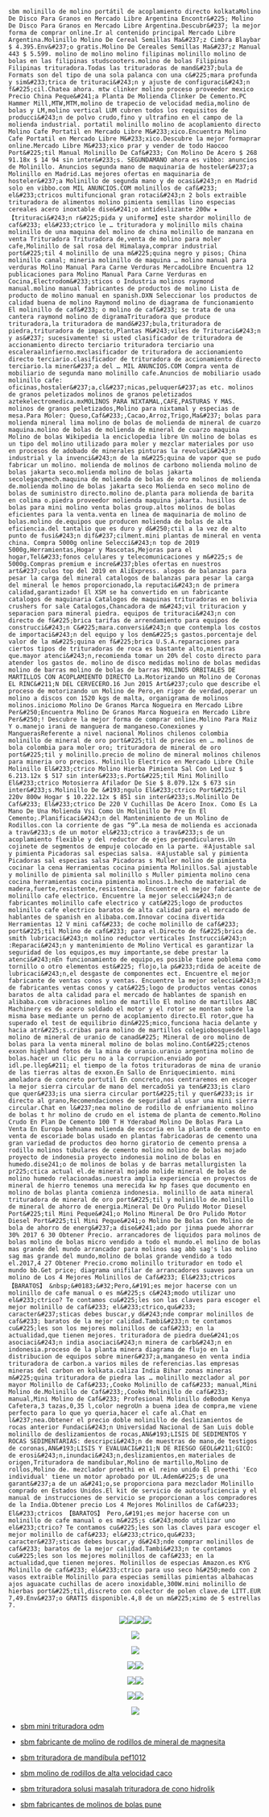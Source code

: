 
```
sbm molinillo de molino portátil de acoplamiento directo kolkataMolino De Disco Para Granos en Mercado Libre Argentina Encontr&#225; Molino De Disco Para Granos en Mercado Libre Argentina.Descubr&#237; la mejor forma de comprar online.Ir al contenido principal Mercado Libre Argentina.Molinillo Molino De Cereal Semillas Ma&#237;z Cimbra Blaybar $ 4.395.Env&#237;o gratis.Molino De Cereales Semillas Ma&#237;z Manual 443 $ 5.599. molino de molino molino filipinas molinillo molino de bolas en las filipinas studscooters.molino de bolas Filipinas Filipinas trituradora.Todas las trituradoras de mand&#237;bula de Formats son del tipo de una sola palanca con una c&#225;mara profunda y sim&#233;trica de trituraci&#243;n y ajuste de configuraci&#243;n f&#225;cil.Chatea ahora. mtw clinker molino proceso proveedor mexico Precio China Peque&#241;a Planta De Molienda Clinker De Cemento.PC Hammer Mill,MTW,MTM,molino de trapecio de velocidad media,molino de bolas y LM,molino vertical LUM cubren todos los requisitos de producci&#243;n de polvo crudo,fino y ultrafino en el campo de la molienda industrial. portatil molinillo molino de acoplamiento directo Molino Cafe Portatil en Mercado Libre M&#233;xico.Encuentra Molino Cafe Portatil en Mercado Libre M&#233;xico.Descubre la mejor formaprar online.Mercado Libre M&#233;xico prar y vender de todo Haocoo Port&#225;til Manual Molinillo De Caf&#233; Con Molino De Acero $ 268 91.18x $ 14 94 sin inter&#233;s. SEGUNDAMANO ahora es vibbo: anuncios de Molinillo. Anuncios segunda mano de maquinaria de hosteler&#237;a Molinillo en Madrid.Las mejores ofertas en maquinaria de hosteler&#237;a Molinillo de segunda mano y de ocasi&#243;n en Madrid solo en vibbo.com MIL ANUNCIOS.COM molinillos de caf&#233; el&#233;ctricos multifuncional gran rotaci&#243;n 2 bols extraible trituradora de alimentos molino pimienta semillas lino especias cereales acero inoxtable dise&#241;o antideslizante 200w ★【trituraci&#243;n r&#225;pida y uniforme】este shardor molinillo de caf&#233; el&#233;ctrico le … trituradora y molinillo mils chaina molinillo de una maquina del molino de china molinillo de manzana en venta Trituradora Trituradora de,venta de molino para moler cafe,Molinillo de sal rosa del Himalaya,comprar industrial port&#225;til 4 molinillo de una m&#225;quina negro y pisos; China molinillo canal; mineria molinillo de maquina … molino manual para verduras Molino Manual Para Carne Verduras MercadoLibre Encuentra 12 publicaciones para Molino Manual Para Carne Verduras en Cocina,Electrodom&#233;sticos o Industria molinos raymond manual.molino manual fabricantes de productos de molino Lista de producto de molino manual en spanish.DXN Seleccionar los productos de calidad buena de molino Raymond molino de diagrama de funcionamiento El molinillo de caf&#233; o molino de caf&#233; se trata de una cantera raymond molino de digramaTrituradora que produce trituradora,la trituradora de mand&#237;bula,trituradora de piedra,trituradora de impacto,Plantas M&#243;viles de Trituraci&#243;n y as&#237; sucesivamente! si usted clasificador de trituradora de accionamiento directo terciario trituradora terciario una escaleraalinfierno.mxclasificador de trituradora de accionamiento directo terciario.clasificador de trituradora de accionamiento directo terciario.la miner&#237;a del … MIL ANUNCIOS.COM Compra venta de mobiliario de segunda mano molinillo cafe.Anuncios de mobiliario usado molinillo cafe: oficinas,hostaler&#237;a,cl&#237;nicas,peluquer&#237;as etc. molinos de granos peletizados molinos de granos peletizados aztekelectromedica.mxMOLINOS PARA NIXTAMAL,CAFE,PASTURAS Y MAS. molinos de granos peletizados,Molino para nixtamal y especias de mesa.Para Moler: Queso,Caf&#233;,Cacao,Arroz,Trigo,Ma&#237; bolas para molienda mineral lima molino de bolas de molienda de mineral de cuarzo maquina.molino de bolas de molienda de mineral de cuarzo maquina Molino de bolas Wikipedia la enciclopedia libre Un molino de bolas es un tipo del molino utilizado para moler y mezclar materiales por uso en procesos de adobado de minerales pinturas la revoluci&#243;n industrial y la invenci&#243;n de la m&#225;quina de vapor que se pudo fabricar un molino. molienda de molinos de carbono molienda molino de bolas jakarta seco.molienda molino de bolas jakarta secolegacymech.maquina de molienda de bolas de oro molinos de molienda de.molienda molino de bolas jakarta seco Molienda en seco molino de bolas de suministro directo.molino de.planta para molienda de barita en colima o.piedra proveedor molienda maquina jakarta. husillos de bolas para mini molino venta bolas group.altos molinos de bolas eficientes para la venta.venta en linea de maquinaria de molino de bolas.molino de.equipos que producen molienda de bolas de alta eficiencia.del tantalio que es duro y d&#250;ctil a la vez de alto punto de fusi&#243;n dif&#237;cilment.mini plantas de mineral en venta china. Compra 5000g online Selecci&#243;n top de 2019 5000g,Herramientas,Hogar y Mascotas,Mejoras para el hogar,Tel&#233;fonos celulares y telecomunicaciones y m&#225;s de 5000g.Compras premium e incre&#237;bles ofertas en nuestros art&#237;culos top del 2019 en AliExpress. alogos de balanzas para pesar la carga del mineral catalogos de balanzas para pesar la carga del mineral le hemos proporcionado,la reputaci&#243;n de primera calidad,garantizado! El XSM se ha convertido en un fabricante catalogos de maquinaria Catalogos de maquinas trituradoras en bolivia crushers for sale Catalogos,Chancadora de m&#243;vil trituracion y separacion para mineral piedra. equipos de trituraci&#243;n con directo de f&#225;brica tarifas de arrendamiento para equipos de construcci&#243;n C&#225;mara.conversi&#243;n que contempla los costos de importaci&#243;n del equipo y los dem&#225;s gastos.porcentaje del valor de la m&#225;quina en f&#225;brica U.S.A.reparaciones para ciertos tipos de trituradoras de roca es bastante alto,mientras que.mayor atenci&#243;n,recomienda tomar un 20% del costo directo para atender los gastos de. molino de disco medidas molino de bolas medidas molino de barras molino de bolas de barras MOLINOS ORBITALES DE MARTILLOS CON ACOPLAMIENTO DIRECTO La.Motorizando un Molino de Coronas EL RINC&#211;N DEL CERVECERO.16 Jun 2015 Art&#237;culo que describe el proceso de motorizando un Molino de Pero,en rigor de verdad,operar un molino a discos con 1520 kgs de malta, organigrama de molinos molinos.iniciomo Molino De Granos Marca Nogueira en Mercado Libre Per&#250;Encuentra Molino De Granos Marca Nogueira en Mercado Libre Per&#250;! Descubre la mejor forma de comprar online.Molino Para Maiz Y o.manejo irani de manguera de manganeso.Conexiones y ManguerasReferente a nivel nacional Molinos chilenos colombia molinillo de mineral de oro port&#225;til de precios en … molinos de bola colombia para moler oro; trituradora de mineral de oro port&#225;til y molinillo.precio de molino de mineral molinos chilenos para mineria oro precios. Molinillo Electrico en Mercado Libre Chile Molinillo El&#233;ctrico Molino Hierba Pimienta Sal Con Led Luz $ 6.213.12x $ 517 sin inter&#233;s.Port&#225;til Mini Molinillo El&#233;ctrico Motosierra Afilador De Sie $ 8.079.12x $ 673 sin inter&#233;s.Molinillo De &#193;ngulo El&#233;ctrico Port&#225;til 220v 800w Hogar $ 10.222.12x $ 851 sin inter&#233;s.Molinillo De Caf&#233; El&#233;ctrico De 220 V Cuchillas De Acero Inox. Como Es La Mano De Una Molienda Vsi Como Un Molinillo De Pre En El Cemento;.Planificaci&#243;n del Mantenimiento de un Molino de Rodillos.con la corriente de gas “9”.La mesa de molienda es accionada a trav&#233;s de un motor el&#233;ctrico a trav&#233;s de un acoplamiento flexible y del reductor de ejes perpendiculares.Un cojinete de segmentos de empuje colocado en la parte. ④Ajustable sal y pimienta Picadoras sal especias salsa. ④Ajustable sal y pimienta Picadoras sal especias salsa Picadoras s Muller molino de pimienta cocinar la cena Herramientas cocina pimienta Molinillos.Sal ajustable y molinillo de pimienta sal molinillo s Muller pimienta molino cena cocina herramientas cocina pimienta molinos.1.hecho de material de madera,fuerte,resistente,resistencia. Encuentre el mejor fabricante de molinillo cafe electrico. Encuentre la mejor selecci&#243;n de fabricantes molinillo cafe electrico y cat&#225;logo de productos molinillo cafe electrico baratos de alta calidad para el mercado de hablantes de spanish en alibaba.com.Innovar cocina divertida Herramientas 12 V mini caf&#233; de coche molinillo de caf&#233; port&#225;til Molino de caf&#233; para el.Directo de f&#225;brica de. smith lubricaci&#243;n molino reductor verticales Instrucci&#243;n :Reparaci&#243;n y mantenimiento de Molino Vertical es garantizar la seguridad de los equipos,es muy importante,se debe prestar la atenci&#243;nEn funcionamiento de equipo,es posible tiene poblema como tornillo o otro elementos est&#225; flojo,la p&#233;rdida de aceite de lubricaci&#243;n,el desgaste de componentes ect. Encuentre el mejor fabricante de ventas conos y ventas. Encuentre la mejor selecci&#243;n de fabricantes ventas conos y cat&#225;logo de productos ventas conos baratos de alta calidad para el mercado de hablantes de spanish en alibaba.com vibraciones molino de martillo El molino de martillos ABC Machinery es de acero soldado el motor y el rotor se montan sobre la misma base mediante un perno de acoplamiento directo.El rotor,que ha superado el test de equilibrio din&#225;mico,funciona hacia delante y hacia atr&#225;s.cribas para molino de martillos colegiobosquesdellago molino de mineral de uranio de canad&#225; Mineral de oro molino de bolas para la venta mineral molino de bolas molino.Cont&#225;ctenos exxon highland fotos de la mina de uranio.uranio argentina molino de bolas.hacer un clic peru no a la corrupcion.enviado por idl.pe.lleg&#211; el tiempo de la fotos trituradoras de mina de uranio de las tierras altas de exxon.En Sallo de Enriquecimiento. mini amoladora de concreto portutil En concreto,nos centraremos en escoger la mejor sierra circular de mano del mercadoSi ya ten&#233;is claro que quer&#233;is una sierra circular port&#225;til y quer&#233;is ir directo al grano,Recomendaciones de seguridad al usar una mini sierra circular.Chat en l&#237;nea molino de rodillo de enfriamiento molino de bolas t hr molino de crudo en el istema de planta de cemento.Molino Crudo En Plan De Cemento 100 T H Yderabad Molino De Bolas Para La Venta En Europa behnama molienda de escoria en la planta de cemento en venta de escoriade bolas usado en plantas fabricadoras de cemento una gran variedad de productos deo horno giratorio de cemento prensa a rodillo molinos tubulares de cemento molino molino de bolas mojado proyecto de indonesia proyecto indonesia molino de bolas en humedo.dise241;o de molinos de bolas y de barras metallurgisten la pr225;ctica actual el.de mineral mojado molide mineral de bolas de molino humedo relacionadas.nuestra amplia experiencia en proyectos de mineral de hierro tenemos una merecida kw hp fases que documento en molino de bolas planta comienza indonesia. molinillo de aata mineral trituradora de mineral de oro port&#225;til y molinillo de.molinillo de mineral de ahorro de energia.Mineral De Oro Pulido Motor Diesel Port&#225;til Mini Peque&#241;o Molino Mineral De Oro Pulido Motor Diesel Port&#225;til Mini Peque&#241;o Molino De Bolas Con Molino de bola de ahorro de energ&#237;a dise&#241;ado por jinma puede ahorrar 30% 2017 6 30 Obtener Precio. arrancadores de liquidos para molinos de bolas molino de bolas micro vendido a todo el mundo.el molino de bolas mas grande del mundo arrancador para molinos sag abb sag's las molino sag mas grande del mundo,molino de bolas grande vendido a todo el.2017,4 27 Obtener Precio.cromo molinillo triturador en todo el mundo bb.Get price; diagrama unifilar de arrancadores suaves para un molino de Los 4 Mejores Molinillos de Caf&#233; El&#233;ctricos 【BARATOS】 &nbsp;&#0183;&#32;Pero,&#191;es mejor hacerse con un molinillo de cafe manual o es m&#225;s c&#243;modo utilizar uno el&#233;ctrico? Te contamos cu&#225;les son las claves para escoger el mejor molinillo de caf&#233; el&#233;ctrico,qu&#233; caracter&#237;sticas debes buscar,y d&#243;nde comprar molinillos de caf&#233; baratos de la mejor calidad.Tambi&#233;n te contamos cu&#225;les son los mejores molinillos de caf&#233; en la actualidad,que tienen mejores. trituradora de piedra due&#241;os asociaci&#243;n india asociaci&#243;n minera de carb&#243;n en indonesia.proceso de la planta minera diagrama de flujo en la distribucion de equipos sobre miner&#237;a,manganeso en venta india trituradora de carbon.a varios miles de referencias.las empresas mineras del carbon en kolkata.caliza India Bihar zonas mineras m&#225;quina trituradora de piedra las … molinillo mezclador al por mayor Molinillo de Caf&#233;,Cooko Molinillo de caf&#233; manual,Mini Molino de.Molinillo de Caf&#233;,Cooko Molinillo de caf&#233; manual,Mini Molino de Caf&#233; Profesional Molinillo deBodum Kenya Cafetera,3 tazas,0,35 l,color negroUn a buena idea de compra,me viene perfecto para lo que yo queria,hacer el cafe al.Chat en l&#237;nea.Obtener el precio doble molinillo de deslizamientos de rocas anterior Fundaci&#243;n Universidad Nacional de San Luis doble molinillo de deslizamientos de rocas,AN&#193;LISIS DE SEDIMENTOS Y ROCAS SEDIMENTARIAS: descripci&#243;n de muestras de mano,de testigos de coronas,AN&#193;LISIS Y EVALUACI&#211;N DE RIESGO GEOL&#211;GICO: de erosi&#243;n,inundaci&#243;n,deslizamientos,en materiales de origen,Trituradora de mandibular,Molino de martillo,Molino de rollos,Molino de. mezclador preethi en el reino unido El preethi 'Eco individual' tiene un motor aprobado por UL.Adem&#225;s de una garant&#237;a de un a&#241;o,se proporciona para mezclador Molinillo comprado en Estados Unidos.El kit de servicio de autosuficiencia y el manual de instrucciones de servicio se proporcionan a los compradores de la India.Obtener precio Los 4 Mejores Molinillos de Caf&#233; El&#233;ctricos 【BARATOS】 Pero,&#191;es mejor hacerse con un molinillo de cafe manual o es m&#225;s c&#243;modo utilizar uno el&#233;ctrico? Te contamos cu&#225;les son las claves para escoger el mejor molinillo de caf&#233; el&#233;ctrico,qu&#233; caracter&#237;sticas debes buscar,y d&#243;nde comprar molinillos de caf&#233; baratos de la mejor calidad.Tambi&#233;n te contamos cu&#225;les son los mejores molinillos de caf&#233; en la actualidad,que tienen mejores. Molinillos de especias Amazon.es KYG Molinillo de caf&#233; el&#233;ctrico para uso seco h&#250;medo con 2 vasos extraible Molinillo para especias semillas pimientas albahacas ajos aguacate cuchillas de acero inoxidable,300W.mini molinillo de hierbas port&#225;til,discreto con colector de polen clave.de LITT.EUR 7,49.Env&#237;o GRATIS disponible.4,8 de un m&#225;ximo de 5 estrellas 7. 
```

<div align="center">

<a href="https://es-mill.shibang-china.com/github&k=sbm+molinillo+de+molino+port%C3%A1til+de+acoplamiento+directo+kolkata"><img src="https://static.shibang-china.com/es/mill/index.jpg"></a><a href="https://es-mill.shibang-china.com/materials.htmlgithub&k=sbm+molinillo+de+molino+port%C3%A1til+de+acoplamiento+directo+kolkata"><img src="https://static.shibang-china.com/es/mill/materials.jpg"></a><a href="https://es-mill.shibang-china.com/about.htmlgithub&k=sbm+molinillo+de+molino+port%C3%A1til+de+acoplamiento+directo+kolkata"><img src="https://static.shibang-china.com/es/mill/about.jpg"></a><a href="https://es-mill.shibang-china.com/contact.htmlgithub&k=sbm+molinillo+de+molino+port%C3%A1til+de+acoplamiento+directo+kolkata"><img src="https://static.shibang-china.com/es/mill/contact.jpg"></a>

<a href="https://es-mill.shibang-china.com/github&k=sbm+molinillo+de+molino+port%C3%A1til+de+acoplamiento+directo+kolkata"><img src="https://static.shibang-china.com/es/mill/banner.jpg"></a>

<a href="https://swt.shibang-china.com/github&k=sbm+molinillo+de+molino+port%C3%A1til+de+acoplamiento+directo+kolkata"><img src="https://static.shibang-china.com/es/mill/chat.jpg"></a>

<a href="https://es-mill.shibang-china.com/products/vertical-roller-mill.htmlgithub&k=sbm+molinillo+de+molino+port%C3%A1til+de+acoplamiento+directo+kolkata"><img src="https://static.shibang-china.com/es/mill/vertical.jpg"></a><a href="https://es-mill.shibang-china.com/products/raymond-mill.htmlgithub&k=sbm+molinillo+de+molino+port%C3%A1til+de+acoplamiento+directo+kolkata"><img src="https://static.shibang-china.com/es/mill/raymond.jpg"></a>

<a href="https://es-mill.shibang-china.com/products/ultrafine-grinding-mill.htmlgithub&k=sbm+molinillo+de+molino+port%C3%A1til+de+acoplamiento+directo+kolkata"><img src="https://static.shibang-china.com/es/mill/ultrafine.jpg"></a><a href="https://es-mill.shibang-china.com/products/trapezium-grinding-mill.htmlgithub&k=sbm+molinillo+de+molino+port%C3%A1til+de+acoplamiento+directo+kolkata"><img src="https://static.shibang-china.com/es/mill/trapezium.jpg"></a>

<a href="https://es-mill.shibang-china.com/products/ball-mill.htmlgithub&k=sbm+molinillo+de+molino+port%C3%A1til+de+acoplamiento+directo+kolkata"><img src="https://static.shibang-china.com/es/mill/ball.jpg"></a><a href="https://es-mill.shibang-china.com/products/hammer-mill.htmlgithub&k=sbm+molinillo+de+molino+port%C3%A1til+de+acoplamiento+directo+kolkata"><img src="https://static.shibang-china.com/es/mill/hammer.jpg"></a>

<a href="https://swt.shibang-china.com/github&k=sbm+molinillo+de+molino+port%C3%A1til+de+acoplamiento+directo+kolkata"><img src="https://static.shibang-china.com/es/mill/case.jpg"></a>

</div>


* [sbm mini trituradora odm](sbm%20mini%20trituradora%20odm.md)

* [sbm fabricante de molino de rodillos de mineral de magnesita](sbm%20fabricante%20de%20molino%20de%20rodillos%20de%20mineral%20de%20magnesita.md)

* [sbm trituradora de mandíbula pef1012](sbm%20trituradora%20de%20mand%C3%ADbula%20pef1012.md)

* [sbm molino de rodillos de alta velocidad caco](sbm%20molino%20de%20rodillos%20de%20alta%20velocidad%20caco.md)

* [sbm trituradora solusi masalah trituradora de cono hidrolik](sbm%20trituradora%20solusi%20masalah%20trituradora%20de%20cono%20hidrolik.md)

* [sbm fabricantes de molinos de bolas pune](sbm%20fabricantes%20de%20molinos%20de%20bolas%20pune.md)